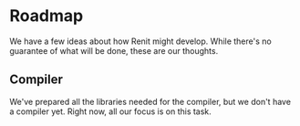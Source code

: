 # Roadmap

We have a few ideas about how Renit might develop. While there's no guarantee of what will be done, these are our thoughts.

## Compiler

We've prepared all the libraries needed for the compiler, but we don't have a compiler yet. Right now, all our focus is on this task.
